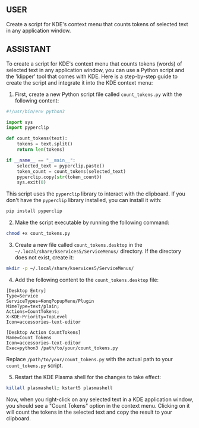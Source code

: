 ## USER
Create a script for KDE's context menu that counts tokens of selected text in any application window.

## ASSISTANT
To create a script for KDE's context menu that counts tokens (words) of selected text in any application window, you can use a Python script and the 'klipper' tool that comes with KDE. Here is a step-by-step guide to create the script and integrate it into the KDE context menu:

1. First, create a new Python script file called `count_tokens.py` with the following content:

```python
#!/usr/bin/env python3

import sys
import pyperclip

def count_tokens(text):
    tokens = text.split()
    return len(tokens)

if __name__ == "__main__":
    selected_text = pyperclip.paste()
    token_count = count_tokens(selected_text)
    pyperclip.copy(str(token_count))
    sys.exit(0)
```

This script uses the `pyperclip` library to interact with the clipboard. If you don't have the `pyperclip` library installed, you can install it with:

```bash
pip install pyperclip
```

2. Make the script executable by running the following command:

```bash
chmod +x count_tokens.py
```

3. Create a new file called `count_tokens.desktop` in the `~/.local/share/kservices5/ServiceMenus/` directory. If the directory does not exist, create it:

```bash
mkdir -p ~/.local/share/kservices5/ServiceMenus/
```

4. Add the following content to the `count_tokens.desktop` file:

```
[Desktop Entry]
Type=Service
ServiceTypes=KonqPopupMenu/Plugin
MimeType=text/plain;
Actions=CountTokens;
X-KDE-Priority=TopLevel
Icon=accessories-text-editor

[Desktop Action CountTokens]
Name=Count Tokens
Icon=accessories-text-editor
Exec=python3 /path/to/your/count_tokens.py
```

Replace `/path/to/your/count_tokens.py` with the actual path to your `count_tokens.py` script.

5. Restart the KDE Plasma shell for the changes to take effect:

```bash
killall plasmashell; kstart5 plasmashell
```

Now, when you right-click on any selected text in a KDE application window, you should see a "Count Tokens" option in the context menu. Clicking on it will count the tokens in the selected text and copy the result to your clipboard.